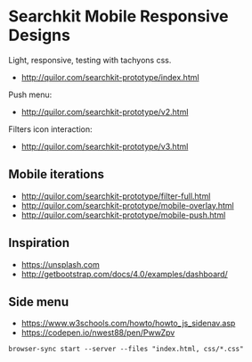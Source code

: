 # Searchkit Mobile Responsive Designs

Light, responsive, testing with tachyons css.
* http://quilor.com/searchkit-prototype/index.html

Push menu:
* http://quilor.com/searchkit-prototype/v2.html

Filters icon interaction:
* http://quilor.com/searchkit-prototype/v3.html

## Mobile iterations

* http://quilor.com/searchkit-prototype/filter-full.html
* http://quilor.com/searchkit-prototype/mobile-overlay.html
* http://quilor.com/searchkit-prototype/mobile-push.html

## Inspiration

* https://unsplash.com
* http://getbootstrap.com/docs/4.0/examples/dashboard/

## Side menu

* https://www.w3schools.com/howto/howto_js_sidenav.asp
* https://codepen.io/nwest88/pen/PwwZpv

```html
browser-sync start --server --files "index.html, css/*.css"
```
